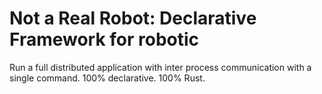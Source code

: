 # Not a Real Robot: Declarative Framework for robotic

Run a full distributed application with inter process communication with a single command. 100% declarative. 100% Rust.
